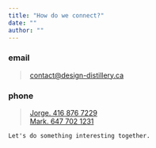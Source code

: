 ```yaml
---
title: "How do we connect?"
date: ""
author: ""
---
```



### email
> &nbsp;[contact@design-distillery.ca](mailto:contact@design-distillery.ca)

### phone

> &nbsp;[Jorge. 416 876 7229](tel:+14168767229)    
> &nbsp;[Mark. 647 702 1231](tel:+16477021231)

`Let's do something interesting together.`

